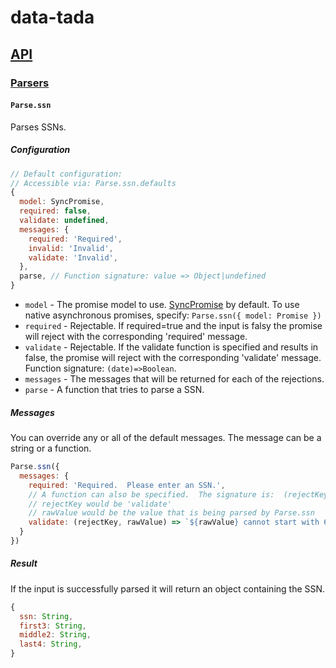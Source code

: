 # data-tada

## [API](api.md)

### [Parsers](api.parse.md)

#### `Parse.ssn`

Parses SSNs.

##### Configuration
```js
// Default configuration:
// Accessible via: Parse.ssn.defaults
{
  model: SyncPromise,
  required: false,
  validate: undefined,
  messages: {
    required: 'Required',
    invalid: 'Invalid',
    validate: 'Invalid',
  },
  parse, // Function signature: value => Object|undefined
}
```

- `model` - The promise model to use.  [SyncPromise](api.sync-promise.md) by default.  To use native asynchronous promises, specify: `Parse.ssn({ model: Promise })`
- `required` - Rejectable.  If required=true and the input is falsy the promise will reject with the corresponding 'required' message.
- `validate` - Rejectable.  If the validate function is specified and results in false, the promise will reject with the corresponding 'validate' message.  Function signature: `(date)=>Boolean`.
- `messages` - The messages that will be returned for each of the rejections.
- `parse` - A function that tries to parse a SSN.

##### Messages
You can override any or all of the default messages.  The message can be a string or a function.
```js
Parse.ssn({
  messages: {
    required: 'Required.  Please enter an SSN.',
    // A function can also be specified.  The signature is:  (rejectKey, rawValue) => Any
    // rejectKey would be 'validate'
    // rawValue would be the value that is being parsed by Parse.ssn
    validate: (rejectKey, rawValue) => `${rawValue} cannot start with 666.`
  }
})
```

##### Result
If the input is successfully parsed it will return an object containing the SSN.
```js
{
  ssn: String,
  first3: String,
  middle2: String,
  last4: String,
}
```

